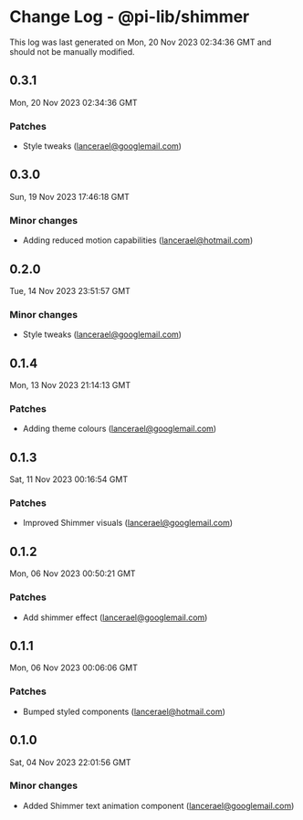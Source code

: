 # Change Log - @pi-lib/shimmer

This log was last generated on Mon, 20 Nov 2023 02:34:36 GMT and should not be manually modified.

<!-- Start content -->

## 0.3.1

Mon, 20 Nov 2023 02:34:36 GMT

### Patches

- Style tweaks (lancerael@googlemail.com)

## 0.3.0

Sun, 19 Nov 2023 17:46:18 GMT

### Minor changes

- Adding reduced motion capabilities (lancerael@hotmail.com)

## 0.2.0

Tue, 14 Nov 2023 23:51:57 GMT

### Minor changes

- Style tweaks (lancerael@googlemail.com)

## 0.1.4

Mon, 13 Nov 2023 21:14:13 GMT

### Patches

- Adding theme colours (lancerael@googlemail.com)

## 0.1.3

Sat, 11 Nov 2023 00:16:54 GMT

### Patches

- Improved Shimmer visuals (lancerael@googlemail.com)

## 0.1.2

Mon, 06 Nov 2023 00:50:21 GMT

### Patches

- Add shimmer effect (lancerael@googlemail.com)

## 0.1.1

Mon, 06 Nov 2023 00:06:06 GMT

### Patches

- Bumped styled components (lancerael@hotmail.com)

## 0.1.0

Sat, 04 Nov 2023 22:01:56 GMT

### Minor changes

- Added Shimmer text animation component (lancerael@googlemail.com)
